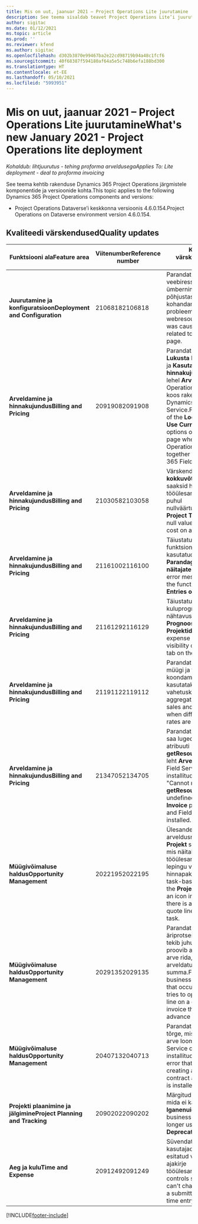 ```yaml
---
title: Mis on uut, jaanuar 2021 – Project Operations Lite juurutamine
description: See teema sisaldab teavet Project Operations Lite’i juurutuse 2021. aasta jaanuari väljalaskes saadaolevate kvaliteedivärskenduste kohta.
author: sigitac
ms.date: 01/12/2021
ms.topic: article
ms.prod: ''
ms.reviewer: kfend
ms.author: sigitac
ms.openlocfilehash: d302b3870e99467ba2e22cd98719b94a48c1fcf6
ms.sourcegitcommit: 40f68387f594180af64a5e5c748b6efa188bd300
ms.translationtype: HT
ms.contentlocale: et-EE
ms.lasthandoff: 05/10/2021
ms.locfileid: "5993951"
---
```

# <a name="whats-new-january-2021---project-operations-lite-deployment"></a><span data-ttu-id="567b0-103">Mis on uut, jaanuar 2021 – Project Operations Lite juurutamine</span><span class="sxs-lookup"><span data-stu-id="567b0-103">What's new January 2021 - Project Operations lite deployment</span></span>


<span data-ttu-id="567b0-104">_Kohaldub: lihtjuurutus - tehing proforma arveldusega_</span><span class="sxs-lookup"><span data-stu-id="567b0-104">_Applies To: Lite deployment - deal to proforma invoicing_</span></span>

<span data-ttu-id="567b0-105">See teema kehtib rakenduse Dynamics 365 Project Operations järgmistele komponentide ja versioonide kohta.</span><span class="sxs-lookup"><span data-stu-id="567b0-105">This topic applies to the following Dynamics 365 Project Operations components and versions:</span></span>

  - <span data-ttu-id="567b0-106">Project Operations Dataverse’i keskkonna versioonis 4.6.0.154.</span><span class="sxs-lookup"><span data-stu-id="567b0-106">Project Operations on Dataverse environment version 4.6.0.154.</span></span>
  
## <a name="quality-updates"></a><span data-ttu-id="567b0-107">Kvaliteedi värskendused</span><span class="sxs-lookup"><span data-stu-id="567b0-107">Quality updates</span></span>

| <span data-ttu-id="567b0-108">**Funktsiooni ala**</span><span class="sxs-lookup"><span data-stu-id="567b0-108">**Feature area**</span></span> | <span data-ttu-id="567b0-109">**Viitenumber**</span><span class="sxs-lookup"><span data-stu-id="567b0-109">**Reference number**</span></span> | <span data-ttu-id="567b0-110">**Kvaliteedi värskendus**</span><span class="sxs-lookup"><span data-stu-id="567b0-110">**Quality update**</span></span> |
| --- | --- | --- |
| <span data-ttu-id="567b0-111">**Juurutamine ja konfiguratsioon**</span><span class="sxs-lookup"><span data-stu-id="567b0-111">**Deployment and Configuration**</span></span> | <span data-ttu-id="567b0-112">2106818</span><span class="sxs-lookup"><span data-stu-id="567b0-112">2106818</span></span> | <span data-ttu-id="567b0-113">Parandatud on veebiressursi ümbernimetamine, mis põhjustas lehe kohandamise probleeme.</span><span class="sxs-lookup"><span data-stu-id="567b0-113">Fixed the webresource rename that was causing issues related to customizing a page.</span></span> |
| <span data-ttu-id="567b0-114">**Arveldamine ja hinnakujundus**</span><span class="sxs-lookup"><span data-stu-id="567b0-114">**Billing and Pricing**</span></span> | <span data-ttu-id="567b0-115">2091908</span><span class="sxs-lookup"><span data-stu-id="567b0-115">2091908</span></span> | <span data-ttu-id="567b0-116">Parandatud on suvandite **Lukusta hinnakujundus** ja **Kasuta praegust hinnakujundust** nähtavus lehel **Arve**, kui Project Operations on installitud koos rakendusega Dynamics 365 Field Service.</span><span class="sxs-lookup"><span data-stu-id="567b0-116">Fixed the visibility of the **Lock pricing** and **Use Current Pricing** options on the **Invoice** page when Project Operations is installed together with Dynamics 365 Field Service.</span></span> |
| <span data-ttu-id="567b0-117">**Arveldamine ja hinnakujundus**</span><span class="sxs-lookup"><span data-stu-id="567b0-117">**Billing and Pricing**</span></span> | <span data-ttu-id="567b0-118">2103058</span><span class="sxs-lookup"><span data-stu-id="567b0-118">2103058</span></span> | <span data-ttu-id="567b0-119">Värskendatud on **Projekti kokkuvõtteid**, et need saaksid hakkama tööülesande tegeliku kulu puhul nullväärtustega.</span><span class="sxs-lookup"><span data-stu-id="567b0-119">Refreshed **Project Totals** to handle null values for the actual cost on a task.</span></span> |
| <span data-ttu-id="567b0-120">**Arveldamine ja hinnakujundus**</span><span class="sxs-lookup"><span data-stu-id="567b0-120">**Billing and Pricing**</span></span> | <span data-ttu-id="567b0-121">2116100</span><span class="sxs-lookup"><span data-stu-id="567b0-121">2116100</span></span> | <span data-ttu-id="567b0-122">Täiustatud on funktsionaalsusega kasutatud tõrketeateid, **Parandage tegelike näitajate kirjed**.</span><span class="sxs-lookup"><span data-stu-id="567b0-122">Improved error messages used with the functionality, **Correct Entries on Actuals**.</span></span> |
| <span data-ttu-id="567b0-123">**Arveldamine ja hinnakujundus**</span><span class="sxs-lookup"><span data-stu-id="567b0-123">**Billing and Pricing**</span></span> | <span data-ttu-id="567b0-124">2116129</span><span class="sxs-lookup"><span data-stu-id="567b0-124">2116129</span></span> | <span data-ttu-id="567b0-125">Täiustatud kuluprognooside nähtavust vahekaardil **Prognoosid** lehel **Projektid**.</span><span class="sxs-lookup"><span data-stu-id="567b0-125">Improved expense estimates visibility on the **Estimates** tab on the **Projects** page.</span></span> |
| <span data-ttu-id="567b0-126">**Arveldamine ja hinnakujundus**</span><span class="sxs-lookup"><span data-stu-id="567b0-126">**Billing and Pricing**</span></span> | <span data-ttu-id="567b0-127">2119112</span><span class="sxs-lookup"><span data-stu-id="567b0-127">2119112</span></span> | <span data-ttu-id="567b0-128">Parandatud on tegeliku müügi ja tegeliku kulu koondamine, kui kasutatakse erinevaid vahetuskursse.</span><span class="sxs-lookup"><span data-stu-id="567b0-128">Fixed aggregation of actual sales and actual cost when different exchange rates are used.</span></span> |
| <span data-ttu-id="567b0-129">**Arveldamine ja hinnakujundus**</span><span class="sxs-lookup"><span data-stu-id="567b0-129">**Billing and Pricing**</span></span> | <span data-ttu-id="567b0-130">2134705</span><span class="sxs-lookup"><span data-stu-id="567b0-130">2134705</span></span> | <span data-ttu-id="567b0-131">Parandatud on tõrge "Ei saa lugeda määratlemata atribuuti **getResourceString**, kui leht **Arve** on avatud ja Field Service on installitud.</span><span class="sxs-lookup"><span data-stu-id="567b0-131">Fixed the error, "Cannot read property **getResourceString** of undefined" when the **Invoice** page is opened and Field Service is installed.</span></span> |
| <span data-ttu-id="567b0-132">**Müügivõimaluse haldus**</span><span class="sxs-lookup"><span data-stu-id="567b0-132">**Opportunity Management**</span></span> | <span data-ttu-id="567b0-133">2022195</span><span class="sxs-lookup"><span data-stu-id="567b0-133">2022195</span></span> | <span data-ttu-id="567b0-134">Ülesandepõhine arveldusruudustik lehel **Projekt** sisaldab ikooni, mis näitab, et selle tööülesandega on soetud lepingu või hinnapakkumise rida.</span><span class="sxs-lookup"><span data-stu-id="567b0-134">The task-based billing grid on the **Project** page includes an icon indicating that there is a contract or quote line linked to that task.</span></span> |
| <span data-ttu-id="567b0-135">**Müügivõimaluse haldus**</span><span class="sxs-lookup"><span data-stu-id="567b0-135">**Opportunity Management**</span></span> | <span data-ttu-id="567b0-136">2029135</span><span class="sxs-lookup"><span data-stu-id="567b0-136">2029135</span></span> | <span data-ttu-id="567b0-137">Parandatud on äriprotsessi tõrge, mis tekib juhul, kui kasutaja proovib avada kinnitatud arve rida, millel on arveldatud ettemaksu summa.</span><span class="sxs-lookup"><span data-stu-id="567b0-137">Fixed the business process error that occurs when a user tries to open an invoice line on a confirmed invoice that has an advance amount invoiced.</span></span> |
| <span data-ttu-id="567b0-138">**Müügivõimaluse haldus**</span><span class="sxs-lookup"><span data-stu-id="567b0-138">**Opportunity Management**</span></span> | <span data-ttu-id="567b0-139">2040713</span><span class="sxs-lookup"><span data-stu-id="567b0-139">2040713</span></span> | <span data-ttu-id="567b0-140">Parandatud on skripti tõrge, mis tekib lepingust arve loomisel kui Field Service on installitud.</span><span class="sxs-lookup"><span data-stu-id="567b0-140">Fixed the script error that occurs when creating an invoice from a contract and Field Service is installed.</span></span> |
| <span data-ttu-id="567b0-141">**Projekti plaanimine ja jälgimine**</span><span class="sxs-lookup"><span data-stu-id="567b0-141">**Project Planning and Tracking**</span></span> | <span data-ttu-id="567b0-142">2090202</span><span class="sxs-lookup"><span data-stu-id="567b0-142">2090202</span></span> | <span data-ttu-id="567b0-143">Märgitud on ärireeglid, mida ei kasutata enam kui **Iganenuid**.</span><span class="sxs-lookup"><span data-stu-id="567b0-143">Marked business rules that are no longer used as **Deprecated**.</span></span> |
| <span data-ttu-id="567b0-144">**Aeg ja kulu**</span><span class="sxs-lookup"><span data-stu-id="567b0-144">**Time and Expense**</span></span> | <span data-ttu-id="567b0-145">2091249</span><span class="sxs-lookup"><span data-stu-id="567b0-145">2091249</span></span> | <span data-ttu-id="567b0-146">Süvendati kontrolli, et kasutajad ei saaks muuta esitatud või kinnitatud ajakirje tööülesannet.</span><span class="sxs-lookup"><span data-stu-id="567b0-146">Tightened controls so that users can't change the task on a submitted or approved time entry.</span></span> |


[!INCLUDE[footer-include](../../includes/footer-banner.md)]